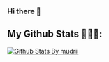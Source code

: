 ### Hi there 👋

<!--
**mudrii/mudrii** is a ✨ _special_ ✨ repository because its `README.md` (this file) appears on your GitHub profile.

Here are some ideas to get you started:

- 🔭 I’m currently working on ...
- 🌱 I’m currently learning ...
- 👯 I’m looking to collaborate on ...
- 🤔 I’m looking for help with ...
- 💬 Ask me about ...
- 📫 How to reach me: ...
- 😄 Pronouns: ...
- ⚡ Fun fact: ...
-->

## My Github Stats 👨🏾‍💻:

[![Github Stats By mudrii](https://github-readme-stats.vercel.app/api?username=mudrii&show_icons=true&theme=tokyonight&line_height=36&hide=["stars","prs"])](https://github.com/anuraghazra/github-readme-stats)
